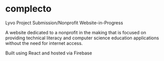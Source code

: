 # complecto
Lyvo Project Submission/Nonprofit Website-in-Progress

A website dedicated to a nonprofit in the making that is focused on providing technical literacy and computer science education applications without the need for internet access. 

Built using React and hosted via Firebase
